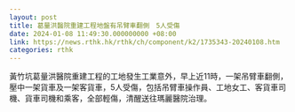 ```yaml
---
layout: post
title: 葛量洪醫院重建工程地盤有吊臂車翻側　5人受傷
date: 2024-01-08 11:49:30.000000000 +08:00
link: https://news.rthk.hk/rthk/ch/component/k2/1735343-20240108.htm
categories: rthk
---
```


黃竹坑葛量洪醫院重建工程的工地發生工業意外，早上近11時，一架吊臂車翻側，壓中一架貨車及一架客貨車，5人受傷，包括吊臂車操作員、工地女工、客貨車司機、貨車司機和乘客，全部輕傷，清醒送往瑪麗醫院治理。

